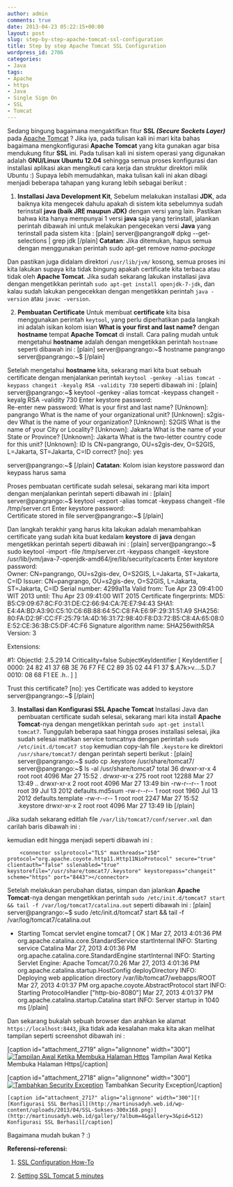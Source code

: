 ```yaml
---
author: admin
comments: true
date: 2013-04-23 05:22:15+00:00
layout: post
slug: step-by-step-apache-tomcat-ssl-configuration
title: Step by step Apache Tomcat SSL Configuration
wordpress_id: 2706
categories:
- Java
tags:
- Apache
- https
- Java
- Single Sign On
- SSL
- Tomcat
---
```


Sedang bingung bagaimana mengaktifkan fitur **SSL _(Secure Sockets Layer)_** pada [Apache Tomcat](http://tomcat.apache.org/) ? Jika iya, pada tulisan kali ini mari kita bahas bagaimana mengkonfigurasi **Apache Tomcat** yang kita gunakan agar bisa mendukung fitur **SSL** ini. Pada tulisan kali ini sistem operasi yang digunakan adalah **GNU/Linux Ubuntu 12.04** sehingga semua proses konfigurasi dan installasi aplikasi akan mengikuti cara kerja dan struktur direktori milik Ubuntu :) Supaya lebih memudahkan, maka tulisan kali ini akan dibagi menjadi beberapa tahapan yang kurang lebih sebagai berikut :




  1. **Installasi Java Development Kit**,
Sebelum melakukan installasi **JDK**, ada baiknya kita mengecek dahulu apakah di sistem kita sebelumnya sudah terinstall **java (baik JRE maupun JDK)** dengan versi yang lain. Pastikan bahwa kita hanya mempunyai 1 versi **java** saja yang terinstall, jalankan perintah dibawah ini untuk melakukan pengecekan versi **Java** yang terinstall pada sistem kita :
[plain]
server@pangrango# dpkg --get-selections | grep jdk
[/plain]
**Catatan**: Jika ditemukan, hapus semua dengan menggunakan perintah sudo apt-get remove _nama-package_

Dan pastikan juga didalam direktori `/usr/lib/jvm/` kosong, semua proses ini kita lakukan supaya kita tidak bingung apakah certificate kita terbaca atau tidak oleh **Apache Tomcat**. Jika sudah sekarang lakukan installasi java dengan mengetikkan perintah `sudo apt-get install openjdk-7-jdk`, dan kalau sudah lakukan pengecekkan dengan mengetikkan perintah `java -version` atau `javac -version`. 
<!-- more -->



  2. **Pembuatan Certificate**
Untuk membuat **certificate** kita bisa menggunakan perintah `keytool`, yang perlu diperhatikan pada langkah ini adalah isikan kolom isian **What is your first and last name?** dengan **hostname** tempat **Apache Tomcat** di install. Cara paling mudah untuk mengetahui **hostname** adalah dengan mengetikkan perintah `hostname` seperti dibawah ini :
[plain]
server@pangrango:~$ hostname
pangrango
server@pangrango:~$ 
[/plain]

Setelah mengetahui **hostname** kita, sekarang mari kita buat sebuah certificate dengan menjalankan perintah `keytool -genkey -alias tomcat -keypass changeit -keyalg RSA -validity 730` seperti dibawah ini :
[plain]
server@pangrango:~$ keytool -genkey -alias tomcat -keypass changeit -keyalg RSA -validity 730
Enter keystore password:  
Re-enter new password: 
What is your first and last name?
  [Unknown]:  pangrango
What is the name of your organizational unit?
  [Unknown]:  s2gis-dev
What is the name of your organization?
  [Unknown]:  S2GIS
What is the name of your City or Locality?
  [Unknown]:  Jakarta
What is the name of your State or Province?
  [Unknown]:  Jakarta
What is the two-letter country code for this unit?
  [Unknown]:  ID
Is CN=pangrango, OU=s2gis-dev, O=S2GIS, L=Jakarta, ST=Jakarta, C=ID correct?
  [no]:  yes
  
server@pangrango:~$ 
[/plain]
**Catatan**: Kolom isian keystore password dan keypass harus sama

Proses pembuatan certificate sudah selesai, sekarang mari kita import dengan menjalankan perintah seperti dibawah ini :
[plain]
server@pangrango:~$ keytool -export -alias tomcat -keypass changeit -file /tmp/server.crt
Enter keystore password:  
Certificate stored in file 
server@pangrango:~$ 
[/plain]

Dan langkah terakhir yang harus kita lakukan adalah menambahkan certificate yang sudah kita buat kedalam **keystore** di **java** dengan mengetikkan perintah seperti dibawah ini :
[plain]
server@pangrango:~$ sudo keytool -import -file /tmp/server.crt -keypass changeit -keystore /usr/lib/jvm/java-7-openjdk-amd64/jre/lib/security/cacerts 
Enter keystore password:  
Owner: CN=pangrango, OU=s2gis-dev, O=S2GIS, L=Jakarta, ST=Jakarta, C=ID
Issuer: CN=pangrango, OU=s2gis-dev, O=S2GIS, L=Jakarta, ST=Jakarta, C=ID
Serial number: 4299a11a
Valid from: Tue Apr 23 09:41:00 WIT 2013 until: Thu Apr 23 09:41:00 WIT 2015
Certificate fingerprints:
	 MD5:  B5:C9:09:67:8C:F0:31:DE:C2:66:94:CA:7E:E7:94:43
	 SHA1: E4:4A:BD:A3:90:C5:10:C6:6B:88:64:5C:C8:FA:E6:9F:29:31:51:A9
	 SHA256: 80:FA:D2:9F:CC:FF:25:79:1A:4D:16:31:72:98:40:F8:D3:72:B5:C8:4A:65:08:0E:52:CE:36:3B:C5:DF:4C:F6
	 Signature algorithm name: SHA256withRSA
	 Version: 3

Extensions: 

#1: ObjectId: 2.5.29.14 Criticality=false
SubjectKeyIdentifier [
KeyIdentifier [
0000: 24 82 41 37 6B 3E 76 F7   FE C2 89 35 02 44 F1 37  $.A7k>v....5.D.7
0010: 08 68 F1 EE                                        .h..
]
]

Trust this certificate? [no]:  yes
Certificate was added to keystore
server@pangrango:~$ 
[/plain]



  3. **Installasi dan Konfigurasi SSL Apache Tomcat**
Installasi Java dan pembuatan certificate sudah selesai, sekarang mari kita install **Apache Tomcat**-nya dengan mengetikkan perintah `sudo apt-get install tomcat7`. Tunggulah beberapa saat hingga proses installasi selesai, jika sudah selesai matikan service tomcatnya dengan perintah `sudo /etc/init.d/tomcat7 stop` kemudian copy-lah file `.keystore` ke direktori `/usr/share/tomcat7/` dengan perintah seperti berikut :
[plain]
server@pangrango:~$ sudo cp .keystore /usr/share/tomcat7/
server@pangrango:~$ ls -al /usr/share/tomcat7
total 36
drwxr-xr-x   4 root root  4096 Mar 27 15:52 .
drwxr-xr-x 275 root root 12288 Mar 27 13:49 ..
drwxr-xr-x   2 root root  4096 Mar 27 13:49 bin
-rw-r--r--   1 root root    39 Jul 13  2012 defaults.md5sum
-rw-r--r--   1 root root  1960 Jul 13  2012 defaults.template
-rw-r--r--   1 root root  2247 Mar 27 15:52 .keystore
drwxr-xr-x   2 root root  4096 Mar 27 13:49 lib 
[/plain]

Jika sudah sekarang editlah file `/var/lib/tomcat7/conf/server.xml` dan carilah baris dibawah ini :

    
    
    
    


kemudian edit hingga menjadi seperti dibawah ini :

    
    
        <connector sslprotocol="TLS" maxthreads="150" protocol="org.apache.coyote.http11.Http11NioProtocol" secure="true" clientauth="false" sslenabled="true" keystorefile="/usr/share/tomcat7/.keystore" keystorepass="changeit" scheme="https" port="8443"></connector>
    



Setelah melakukan perubahan diatas, simpan dan jalankan **Apache Tomcat**-nya dengan mengetikkan perintah `sudo /etc/init.d/tomcat7 start && tail -f /var/log/tomcat7/catalina.out` seperti dibawah ini :
[plain]
server@pangrango:~$ sudo /etc/init.d/tomcat7 start && tail -f /var/log/tomcat7/catalina.out 
 * Starting Tomcat servlet engine tomcat7                                                                                                                        [ OK ] 
Mar 27, 2013 4:01:36 PM org.apache.catalina.core.StandardService startInternal
INFO: Starting service Catalina
Mar 27, 2013 4:01:36 PM org.apache.catalina.core.StandardEngine startInternal
INFO: Starting Servlet Engine: Apache Tomcat/7.0.26
Mar 27, 2013 4:01:36 PM org.apache.catalina.startup.HostConfig deployDirectory
INFO: Deploying web application directory /var/lib/tomcat7/webapps/ROOT
Mar 27, 2013 4:01:37 PM org.apache.coyote.AbstractProtocol start
INFO: Starting ProtocolHandler ["http-bio-8080"]
Mar 27, 2013 4:01:37 PM org.apache.catalina.startup.Catalina start
INFO: Server startup in 1040 ms
[/plain]

Dan sekarang bukalah sebuah browser dan arahkan ke alamat `https://localhost:8443`, jika tidak ada kesalahan maka kita akan melihat tampilan seperti screenshot dibawah ini :






    

[caption id="attachment_2719" align="alignnone" width="300"][![Tampilan Awal Ketika Membuka Halaman Https](http://martinusadyh.web.id/wp-content/uploads/2013/04/Tampilan-Awal-HTTPS-300x168.png)](http://martinusadyh.web.id/gallery/?album=4&gallery=3&pid=514) Tampilan Awal Ketika Membuka Halaman Https[/caption]
    

    

[caption id="attachment_2718" align="alignnone" width="300"][![Tambahkan Security Exception](http://martinusadyh.web.id/wp-content/uploads/2013/04/Tambahkan-Security-Exception-300x168.png)](http://martinusadyh.web.id/gallery/?album=4&gallery=3&pid=513) Tambahkan Security Exception[/caption]
    





    

    [caption id="attachment_2717" align="alignnone" width="300"][![Konfigurasi SSL Berhasil](http://martinusadyh.web.id/wp-content/uploads/2013/04/SSL-Sukses-300x168.png)](http://martinusadyh.web.id/gallery/?album=4&gallery=3&pid=512) Konfigurasi SSL Berhasil[/caption]
    







Bagaimana mudah bukan ? :)

**Referensi-referensi:**




  1. [SSL Configuration How-To](http://tomcat.apache.org/tomcat-6.0-doc/ssl-howto.html)


  2. [Setting SSL Tomcat 5 minutes](http://java.dzone.com/articles/setting-ssl-tomcat-5-minutes)



